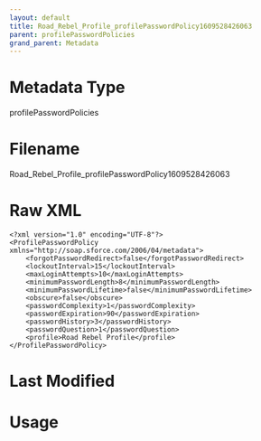 ```yaml
---
layout: default
title: Road_Rebel_Profile_profilePasswordPolicy1609528426063
parent: profilePasswordPolicies
grand_parent: Metadata
---
```

# Metadata Type
profilePasswordPolicies


# Filename 
Road_Rebel_Profile_profilePasswordPolicy1609528426063


# Raw XML
```
<?xml version="1.0" encoding="UTF-8"?>
<ProfilePasswordPolicy xmlns="http://soap.sforce.com/2006/04/metadata">
    <forgotPasswordRedirect>false</forgotPasswordRedirect>
    <lockoutInterval>15</lockoutInterval>
    <maxLoginAttempts>10</maxLoginAttempts>
    <minimumPasswordLength>8</minimumPasswordLength>
    <minimumPasswordLifetime>false</minimumPasswordLifetime>
    <obscure>false</obscure>
    <passwordComplexity>1</passwordComplexity>
    <passwordExpiration>90</passwordExpiration>
    <passwordHistory>3</passwordHistory>
    <passwordQuestion>1</passwordQuestion>
    <profile>Road Rebel Profile</profile>
</ProfilePasswordPolicy>
```


# Last Modified


# Usage
